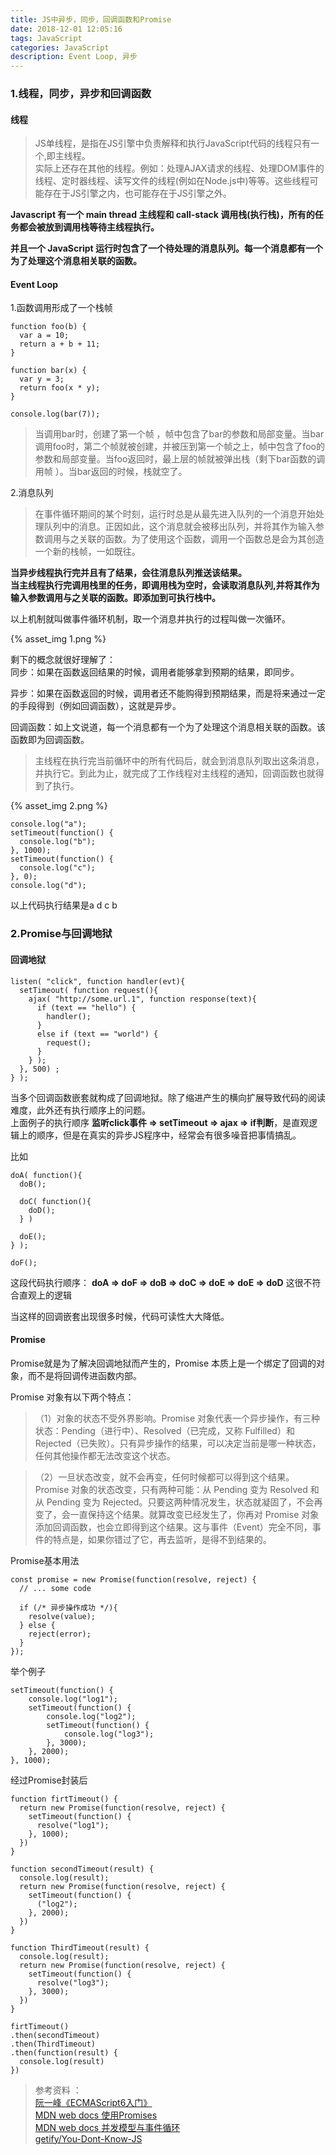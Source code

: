 ```yaml
---
title: JS中异步，同步，回调函数和Promise
date: 2018-12-01 12:05:16
tags: JavaScript
categories: JavaScript
description: Event Loop, 异步
---
```

### 1.线程，同步，异步和回调函数

#### 线程
>JS单线程，是指在JS引擎中负责解释和执行JavaScript代码的线程只有一个,即主线程。  
实际上还存在其他的线程。例如：处理AJAX请求的线程、处理DOM事件的线程、定时器线程、读写文件的线程(例如在Node.js中)等等。这些线程可能存在于JS引擎之内，也可能存在于JS引擎之外。

**Javascript 有一个 main thread 主线程和 call-stack 调用栈(执行栈)，所有的任务都会被放到调用栈等待主线程执行。**

**并且一个 JavaScript 运行时包含了一个待处理的消息队列。每一个消息都有一个为了处理这个消息相关联的函数。**

#### Event Loop

1.函数调用形成了一个栈帧
    
    function foo(b) {
      var a = 10;
      return a + b + 11;
    }

    function bar(x) {
      var y = 3;
      return foo(x * y);
    }

    console.log(bar(7));  

>当调用bar时，创建了第一个帧 ，帧中包含了bar的参数和局部变量。当bar调用foo时，第二个帧就被创建，并被压到第一个帧之上，帧中包含了foo的参数和局部变量。当foo返回时，最上层的帧就被弹出栈（剩下bar函数的调用帧 ）。当bar返回的时候，栈就空了。

2.消息队列  

>在事件循环期间的某个时刻，运行时总是从最先进入队列的一个消息开始处理队列中的消息。正因如此，这个消息就会被移出队列，并将其作为输入参数调用与之关联的函数。为了使用这个函数，调用一个函数总是会为其创造一个新的栈帧，一如既往。

**当异步线程执行完并且有了结果，会往消息队列推送该结果。**  
**当主线程执行完调用栈里的任务，即调用栈为空时，会读取消息队列,并将其作为输入参数调用与之关联的函数。即添加到可执行栈中。**

以上机制就叫做事件循环机制，取一个消息并执行的过程叫做一次循环。

{% asset_img 1.png %}


剩下的概念就很好理解了：  
同步：如果在函数返回结果的时候，调用者能够拿到预期的结果，即同步。

异步：如果在函数返回的时候，调用者还不能购得到预期结果，而是将来通过一定的手段得到（例如回调函数），这就是异步。

回调函数：如上文说道，每一个消息都有一个为了处理这个消息相关联的函数。该函数即为回调函数。

>主线程在执行完当前循环中的所有代码后，就会到消息队列取出这条消息，并执行它。到此为止，就完成了工作线程对主线程的通知，回调函数也就得到了执行。

{% asset_img 2.png %}

    console.log("a");
    setTimeout(function() {
      console.log("b");
    }, 1000);
    setTimeout(function() {
      console.log("c");
    }, 0);
    console.log("d");

以上代码执行结果是a d c b

### 2.Promise与回调地狱

#### 回调地狱  

    listen( "click", function handler(evt){
      setTimeout( function request(){
        ajax( "http://some.url.1", function response(text){
          if (text == "hello") {
            handler();
          }
          else if (text == "world") {
            request();
          }
        } );
      }, 500) ;
    } );

当多个回调函数嵌套就构成了回调地狱。除了缩进产生的横向扩展导致代码的阅读难度，此外还有执行顺序上的问题。  
上面例子的执行顺序 **监听click事件 => setTimeout => ajax => if判断**，是直观逻辑上的顺序，但是在真实的异步JS程序中，经常会有很多噪音把事情搞乱。

比如

    doA( function(){
      doB();

      doC( function(){
        doD();
      } )

      doE();
    } );

    doF();

这段代码执行顺序： **doA => doF => doB => doC => doE => doE => doD**
这很不符合直观上的逻辑

当这样的回调嵌套出现很多时候，代码可读性大大降低。

#### Promise

Promise就是为了解决回调地狱而产生的，Promise 本质上是一个绑定了回调的对象，而不是将回调传进函数内部。

Promise 对象有以下两个特点： 
>（1）对象的状态不受外界影响。Promise 对象代表一个异步操作，有三种状态：Pending（进行中）、Resolved（已完成，又称 Fulfilled）和 Rejected（已失败）。只有异步操作的结果，可以决定当前是哪一种状态，任何其他操作都无法改变这个状态。

>（2）一旦状态改变，就不会再变，任何时候都可以得到这个结果。Promise 对象的状态改变，只有两种可能：从 Pending 变为 Resolved 和从 Pending 变为 Rejected。只要这两种情况发生，状态就凝固了，不会再变了，会一直保持这个结果。就算改变已经发生了，你再对 Promise 对象添加回调函数，也会立即得到这个结果。这与事件（Event）完全不同，事件的特点是，如果你错过了它，再去监听，是得不到结果的。

Promise基本用法

    const promise = new Promise(function(resolve, reject) {
      // ... some code

      if (/* 异步操作成功 */){
        resolve(value);
      } else {
        reject(error);
      }
    });
    

举个例子

    setTimeout(function() {
        console.log("log1");
        setTimeout(function() {
            console.log("log2");
            setTimeout(function() {
                console.log("log3");
            }, 3000);
        }, 2000); 
    }, 1000);

经过Promise封装后

    function firtTimeout() {
      return new Promise(function(resolve, reject) {
        setTimeout(function() {
          resolve("log1");
        }, 1000);
      })
    }

    function secondTimeout(result) {
      console.log(result);
      return new Promise(function(resolve, reject) {
        setTimeout(function() {
          ("log2");
        }, 2000);
      })
    }

    function ThirdTimeout(result) {
      console.log(result);
      return new Promise(function(resolve, reject) {
        setTimeout(function() {
          resolve("log3");
        }, 3000);
      })
    }

    firtTimeout()
    .then(secondTimeout)
    .then(ThirdTimeout)
    .then(function(result) {
      console.log(result)
    })
    


>参考资料 ：   
[阮一峰《ECMAScript6入门》](http://es6.ruanyifeng.com/#docs/promise)  
[MDN web docs 使用Promises
](https://developer.mozilla.org/zh-CN/docs/Web/JavaScript/Guide/Using_promises)   
[MDN web docs 并发模型与事件循环
](https://developer.mozilla.org/zh-CN/docs/Web/JavaScript/EventLoop)  
[getify/You-Dont-Know-JS](https://github.com/getify/You-Dont-Know-JS/blob/1ed-zh-CN/async%20%26%20performance/README.md)
